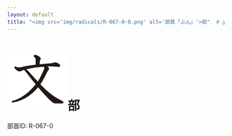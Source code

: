 ```yaml
---
layout: default
title: "<img src='img/radicals/R-067-0-0.png' alt='部首「ぶん」'>部"  # glyphをタイトルに使用
---
```


# <img src='img/radicals/R-067-0-0.png' alt='部首「ぶん」'>部
部首ID: R-067-0

